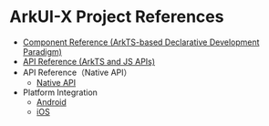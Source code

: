 # ArkUI-X Project References

- [Component Reference (ArkTS-based Declarative Development Paradigm)](https://gitee.com/openharmony/docs/blob/master/en/application-dev/reference/arkui-ts/Readme-EN.md)
- [API Reference (ArkTS and JS APIs)](./apis/readme.md)
- API Reference（Native API）
  - [Native API](./native-apis/Readme-EN.md)
- Platform Integration
  - [Android](./arkui-for-android/readme.md)
  - [iOS](./arkui-for-ios/readme.md)

